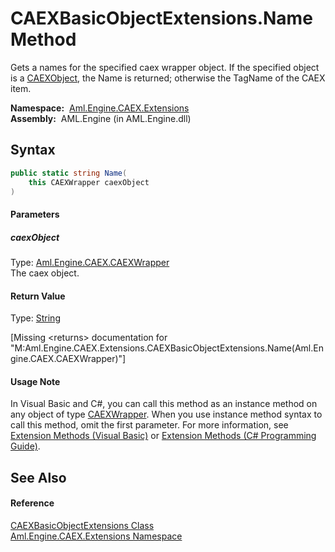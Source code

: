 CAEXBasicObjectExtensions.Name Method
=====================================
Gets a names for the specified caex wrapper object. If the specified object is a [CAEXObject][1], the Name is returned; otherwise the TagName of the CAEX item.

  **Namespace:**  [Aml.Engine.CAEX.Extensions][2]  
  **Assembly:**  AML.Engine (in AML.Engine.dll)

Syntax
------

```csharp
public static string Name(
	this CAEXWrapper caexObject
)
```

#### Parameters

##### *caexObject*
Type: [Aml.Engine.CAEX.CAEXWrapper][3]  
The caex object.

#### Return Value
Type: [String][4]  

[Missing &lt;returns> documentation for "M:Aml.Engine.CAEX.Extensions.CAEXBasicObjectExtensions.Name(Aml.Engine.CAEX.CAEXWrapper)"]

#### Usage Note
In Visual Basic and C#, you can call this method as an instance method on any object of type [CAEXWrapper][3]. When you use instance method syntax to call this method, omit the first parameter. For more information, see [Extension Methods (Visual Basic)][5] or [Extension Methods (C# Programming Guide)][6].

See Also
--------

#### Reference
[CAEXBasicObjectExtensions Class][7]  
[Aml.Engine.CAEX.Extensions Namespace][2]  

[1]: ../../Aml.Engine.CAEX/CAEXObject/README.md
[2]: ../README.md
[3]: ../../Aml.Engine.CAEX/CAEXWrapper/README.md
[4]: https://docs.microsoft.com/dotnet/api/system.string
[5]: https://docs.microsoft.com/dotnet/visual-basic/programming-guide/language-features/procedures/extension-methods
[6]: https://docs.microsoft.com/dotnet/csharp/programming-guide/classes-and-structs/extension-methods
[7]: README.md
[8]: https://www.automationml.org
[9]: ../../icons/logoShade.png